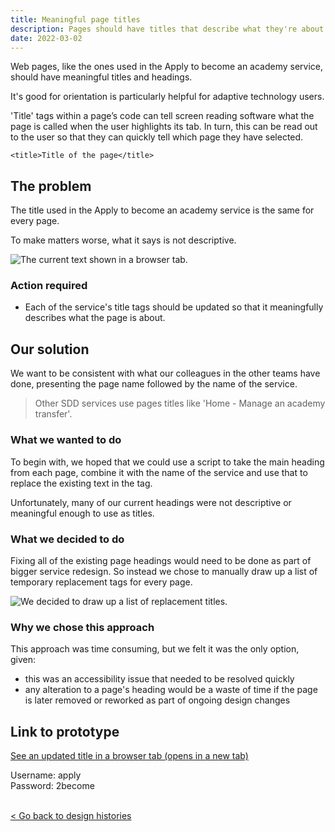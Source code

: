 ```yaml
---
title: Meaningful page titles
description: Pages should have titles that describe what they're about
date: 2022-03-02
---
```


Web pages, like the ones used in the Apply to become an academy service, should have meaningful titles and headings. 

It's good for orientation is particularly helpful for adaptive technology users. 

'Title' tags within a page’s code can tell screen reading software what the page is called when the user highlights its tab. In turn, this can be read out to the user so that they can quickly tell which page they have selected. 

`<title>Title of the page</title>`
## The problem

The title used in the Apply to become an academy service is the same for every page. 

To make matters worse, what it says is not descriptive. 

![The current text shown in a browser tab.](/images/a2become/PageTitles/current_copy.JPG "An image of the service's current title text shown in a browser tab. It reads 'A2C - GOV.UK'")

### Action required
- Each of the service's title tags should be updated so that it meaningfully describes what the page is about.
  
## Our solution
We want to be consistent with what our colleagues in the other teams have done, presenting the page name followed by the name of the service.

> Other SDD services use pages titles like 'Home - Manage an academy transfer'.

### What we wanted to do
To begin with, we hoped that we could use a script to take the main heading from each page, combine it with the name of the service and use that to replace the existing text in the tag. 

Unfortunately, many of our current headings were not descriptive or meaningful enough to use as titles. 


### What we decided to do
Fixing all of the existing page headings would need to be done as part of bigger service redesign. So instead we chose to  manually draw up a list of temporary replacement tags for every page. 


![We decided to draw up a list of replacement titles.](/images/a2become/PageTitles/title_copy.JPG "A screen grab of a spreadsheet showing a list of page titles and URLs")

### Why we chose this approach

This approach was time consuming, but we felt it was the only option, given:

- this was an accessibility issue that needed to be resolved quickly
- any alteration to a page's heading would be a waste of time if the page is later removed or reworked as part of ongoing design changes

 ## Link to prototype

<a href="https://escorci-apply2become.herokuapp.com/privacy" target="_blank">See an updated title in a browser tab (opens in a new tab)</a>


Username: apply </br>
Password: 2become

 <br>
<a class="govuk-link" href="/a2b-external/"> < Go back to design histories</a>